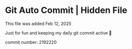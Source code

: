 # Git Auto Commit | Hidden File

This file was added Feb 12, 2025

Just for fun and keeping my daily git commit active 🤪

commit number: 2192220
